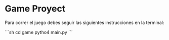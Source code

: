 # Game Proyect

Para correr el juego debes seguir las siguientes instrucciones en la terminal:

´´´sh 
cd game
pytho4 main.py
´´´